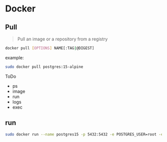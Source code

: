 # Docker

## Pull
> Pull an image or a repository from a registry
```bash
docker pull [OPTIONS] NAME[:TAG|@DIGEST]
```

example:
```bash
sudo docker pull postgres:15-alpine
```

ToDo
- ps
- image
- run
- logs
- exec

## run

```bash
sudo docker run --name postgres15 -p 5432:5432 -e POSTGRES_USER=root -e POSTGRES_PASSWORD=mysecretpassword -d postgres:15-alpine
```